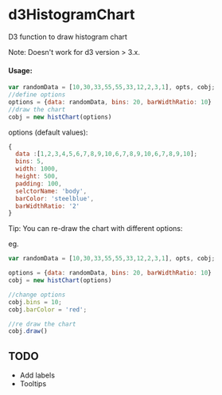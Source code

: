 # d3HistogramChart
D3 function to draw histogram chart

Note: Doesn't work for d3 version > 3.x. 

#### Usage:

```javascript
var randomData = [10,30,33,55,55,33,12,2,3,1], opts, cobj;
//define options
options = {data: randomData, bins: 20, barWidthRatio: 10}
//draw the chart
cobj = new histChart(options)
```

options (default values):

```javascript
{
  data :[1,2,3,4,5,6,7,8,9,10,6,7,8,9,10,6,7,8,9,10];
  bins: 5,
  width: 1000,
  height: 500,
  padding: 100,
  selctorName: 'body',
  barColor: 'steelblue',
  barWidthRatio: '2'
}
```

Tip:
You can re-draw the chart with different options:

eg.
```javascript
var randomData = [10,30,33,55,55,33,12,2,3,1], opts, cobj;

options = {data: randomData, bins: 20, barWidthRatio: 10}
cobj = new histChart(options)

//change options
cobj.bins = 10;
cobj.barColor = 'red';

//re draw the chart
cobj.draw()

```

TODO
----
- Add labels
- Tooltips
